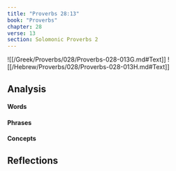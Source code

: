 ```yaml
---
title: "Proverbs 28:13"
book: "Proverbs"
chapter: 28
verse: 13
section: Solomonic Proverbs 2
---
```

![[/Greek/Proverbs/028/Proverbs-028-013G.md#Text]]
![[/Hebrew/Proverbs/028/Proverbs-028-013H.md#Text]]

## Analysis

#### Words

#### Phrases

#### Concepts

## Reflections
